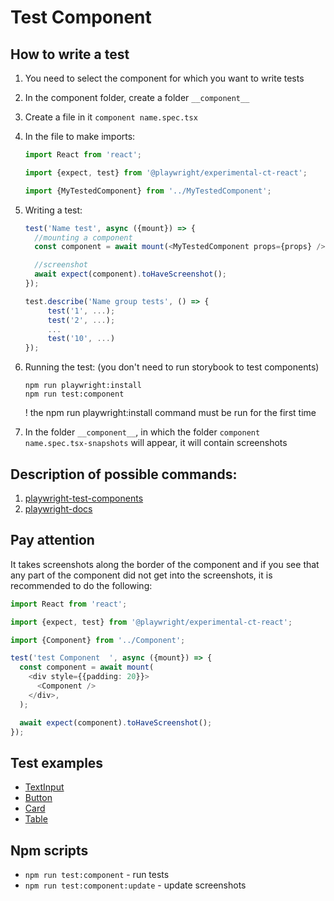 # Test Component

## How to write a test

1. You need to select the component for which you want to write tests
2. In the component folder, create a folder `__component__`
3. Create a file in it `component name.spec.tsx`
4. In the file to make imports:

   ```ts
   import React from 'react';

   import {expect, test} from '@playwright/experimental-ct-react';

   import {MyTestedComponent} from '../MyTestedComponent';
   ```

5. Writing a test:

   ```ts
   test('Name test', async ({mount}) => {
     //mounting a component
     const component = await mount(<MyTestedComponent props={props} />);

     //screenshot
     await expect(component).toHaveScreenshot();
   });
   ```

   ```ts
   test.describe('Name group tests', () => {
        test('1', ...);
        test('2', ...);
        ...
        test('10', ...)
   });
   ```

6. Running the test: (you don't need to run storybook to test components)

   ```shell
   npm run playwright:install
   npm run test:component
   ```

   ! the npm run playwright:install command must be run for the first time

7. In the folder `__component__`, in which the folder `component name.spec.tsx-snapshots` will appear, it will contain screenshots

## Description of possible commands:

1. [playwright-test-components](https://playwright.dev/docs/test-components)
2. [playwright-docs](https://playwright.dev/docs/api/class-test)

## Pay attention

It takes screenshots along the border of the component and if you see that any part of the component did not get into the screenshots, it is recommended to do the following:

```ts
import React from 'react';

import {expect, test} from '@playwright/experimental-ct-react';

import {Component} from '../Component';

test('test Component  ', async ({mount}) => {
  const component = await mount(
    <div style={{padding: 20}}>
      <Component />
    </div>,
  );

  await expect(component).toHaveScreenshot();
});
```

## Test examples

- [TextInput](../src/components/controls/TextInput/__component__/TextInput.spec.tsx)
- [Button](../src/components/Button/__component__/Button.spec.tsx)
- [Card](../src/components/Card/__component__/Card.spec.tsx)
- [Table](../src/components/Table/__component__/Table.spec.tsx)

## Npm scripts

- `npm run test:component` - run tests
- `npm run test:component:update` - update screenshots
